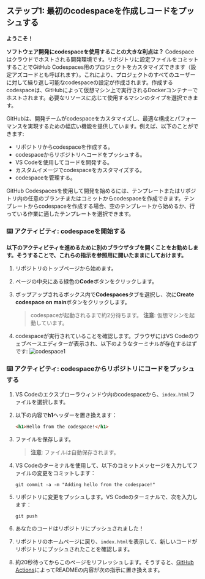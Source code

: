 <!--
  <<< Author notes: Step 1 >>>
  Choose 3-5 steps for your course.
  The first step is always the hardest, so pick something easy!
  Link to docs.github.com for further explanations.
  Encourage users to open new tabs for steps!
-->

## ステップ1: 最初のcodespaceを作成しコードをプッシュする

**ようこそ！**

**ソフトウェア開発にcodespaceを使用することの大きな利点は？** Codespaceはクラウドでホストされる開発環境です。リポジトリに設定ファイルをコミットすることでGitHub Codespaces用のプロジェクトをカスタマイズできます（設定アズコードとも呼ばれます）。これにより、プロジェクトのすべてのユーザーに対して繰り返し可能なcodespaceの設定が作成されます。作成するcodespaceは、GitHubによって仮想マシン上で実行されるDockerコンテナーでホストされます。必要なリソースに応じて使用するマシンのタイプを選択できます。

GitHubは、開発チームがcodespaceをカスタマイズし、最適な構成とパフォーマンスを実現するための幅広い機能を提供しています。例えば、以下のことができます:

- リポジトリからcodespaceを作成する。
- codespaceからリポジトリへコードをプッシュする。
- VS Codeを使用してコードを開発する。
- カスタムイメージでcodespaceをカスタマイズする。
- codespaceを管理する。

GitHub Codespacesを使用して開発を始めるには、テンプレートまたはリポジトリ内の任意のブランチまたはコミットからcodespaceを作成できます。テンプレートからcodespaceを作成する場合、空のテンプレートから始めるか、行っている作業に適したテンプレートを選択できます。

### :keyboard: アクティビティ: codespaceを開始する

**以下のアクティビティを進めるために別のブラウザタブを開くことをお勧めします。そうすることで、これらの指示を参照用に開いたままにしておけます。**

1. リポジトリのトップページから始めます。
1. ページの中央にある緑色の**Code**ボタンをクリックします。
1. ポップアップされるボックス内で**Codespaces**タブを選択し、次に**Create codespace on main**ボタンをクリックします。

   > codespaceが起動されるまで約2分待ちます。
   > **注意**: 仮想マシンを起動しています。

1. codespaceが実行されていることを確認します。ブラウザにはVS Codeのウェブベースエディターが表示され、以下のようなターミナルが存在するはずです:
   ![codespace1](https://user-images.githubusercontent.com/26442605/207355196-71aab43f-35a9-495b-bcfe-bf3773c2f1b3.png)

### :keyboard: アクティビティ: codespaceからリポジトリにコードをプッシュする

1. VS Codeのエクスプローラウィンドウ内のcodespaceから、`index.html`ファイルを選択します。
1. 以下の内容で**h1**ヘッダーを置き換えます：

   ```html
   <h1>Hello from the codespace!</h1>
   ```

1. ファイルを保存します。
   > **注意**: ファイルは自動保存されます。
1. VS Codeのターミナルを使用して、以下のコミットメッセージを入力してファイルの変更をコミットします：

   ```shell
   git commit -a -m "Adding hello from the codespace!"
   ```

1. リポジトリに変更をプッシュします。VS Codeのターミナルで、次を入力します：

   ```shell
   git push
   ```

1. あなたのコードはリポジトリにプッシュされました！
1. リポジトリのホームページに戻り、`index.html`を表示して、新しいコードがリポジトリにプッシュされたことを確認します。
1. 約20秒待ってからこのページをリフレッシュします。そうすると、[GitHub Actions](https://docs.github.com/en/actions)によってREADMEの内容が次の指示に置き換えます。

